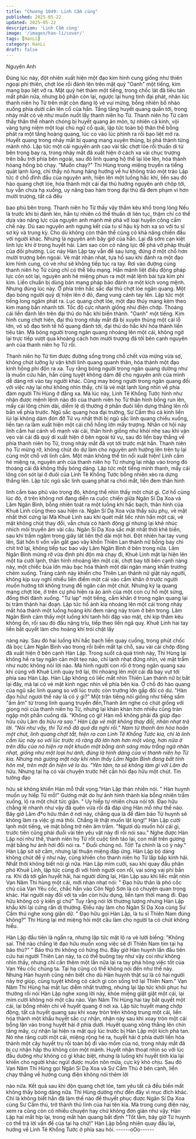 ```yaml
---
title: "Chương 1049: Linh Cầm cùng"
published: 2025-05-22
updated: 2025-05-22
description: 'Linh Cầm cùng'
image: '/images/han-li/cover/'
tags: [HanLi]
category: HanLi
draft: false
---
```


Nguyên Anh

Đúng lúc này, đột nhiên xuất hiện một đạo kim hình cung giống
như thiên ngoại phi thiên, chợt lóe rồi đánh lên trên mặt quỷ
"Oanh" một tiếng, kim mang bạo liệt vỡ ra.
Mặt quỷ hét thảm một tiếng, trong chốc lát đã tiêu tán mất phân
nửa, nhưng bộ phận còn lại, ngược lại hung tính đại phát, nhân
lúc thanh niên họ Từ trên mặt còn đang lộ vẻ vui mừng, bỗng
nhiên bổ nhào xuống phía dưới cắn lên cổ của hắn.
Tầng tầng huyết quang quấn tới, trong nháy mắt có vẻ như muốn
nuốt lấy thanh niên họ Từ.
Thanh niên họ Từ cảm thấy thân thể nhanh chóng bị huyết quang
ăn mòn, tự nhiên cả kinh, vội vàng tụng niệm một loại chú ngữ cổ
quái, lập tức toàn bộ thân thể bỗng phát ra một tầng hoàng
quang, lúc co vào lúc phình ra rồi bạo liệt mở ra.
Huyết quang trong nháy mắt bị quang mang xuyên thủng, bị phá
thành từng mảnh nhỏ. Lập tức một cái nguyên anh cao vài tấc
chợt lóe rồi thuấn di từ bên trong bay ra, trong nháy mắt đã xuất
hiện ở cách xa vài chục trượng trên bầu trời phía bên ngoài, sau
đó linh quang hộ thể lại lóe lên, hóa thành hòang hồng bỏ chạy.
"Muốn chạy?" Thi Hùng trong miệng truyền ra tiếng quát lạnh
lùng, chỉ thấy nó hung hăng hướng về hư không trảo một trảo
Lập tức ở chỗ đỉnh đầu của nguyên anh, hiện lên một luồng hắc
khí, liền sau đó hào quang chợt lóe, hóa thành một cái đại thủ
hướng nguyên anh chộp tới, tuy vẫn chưa hạ xuống, uy năng bao
hàm trong đại thủ đã đem phạm vi hơn mười trượng, tất cả đều

bao phủ bên trong.
Thanh niên họ Từ thấy vậy thầm kêu khổ trong lòng
Nếu là trước khi bị đánh lén, hắn tự nhiên có thể thuấn di liên tục,
thậm chí có thể dựa vào năng lực của nguyên anh mạnh mẽ phá
vỡ loại huyền công cấm chế này. Dù sao nguyên anh ngưng kết
của tu sĩ hậu kỳ hơn xa so với tu sĩ sơ kỳ và trung kỳ. Cho dù
không còn thân thể cũng có khả năng chiến đấu với người khác.
Nhưng là nguyên anh bây giờ của hắn. Lại đã sớm cạn kiệt linh
lực khi ở trong huyết hải. Làm sao còn có năng lực để phá vỡ
pháp thuật của đối phương.
Lúc này Hàn Lập tay vẫn để sau lưng, đứng ở một chỗ hơn mười
trượng bên ngoài. Vẻ mặt nhàn nhạt, tựa hồ sau khi đánh ra một
đạo kim hình cung, có vẻ như sẽ không tiếp tục ra tay.
Rơi vào đường cùng thanh niên họ Từ cũng chỉ có thể liều mạng.
Hắn mãnh liệt điều động pháp lực còn sót lại, nguyên anh hé
miệng phun ra một mặt lệnh bài tựa kim phi kim. Liền chuẩn bị
dùng bản mạng pháp bảo đánh ra một kích vong mệnh.
Nhưng đúng lúc này. Ở phía trên hắc sắc đại thủ chợt lóe ngân
quang. Một đạo bóng người quỷ dị hiện lên ở đó, đang vung cánh
tay lên. Lập tức một tiếng long ngâm phát ra. Lục quang chợt lóe,
một đạo thúy mang kèm theo kim mang bắn nhanh tới. Tốc độ
cực nhanh giống như điện chớp. Thoáng cái liền đánh lên trên đại
thủ do hắc khí biến thành.
"Oanh" một tiếng.
Kim hình cung chợt hiện, đại thủ trong nháy mắt đã bị xuyên
thủng một cái lỗ lớn, vô số đạo tinh tế hồ quang đánh tới, đại thủ
do hắc khí hóa thành liền tiêu tán.
Mà bóng người trong ngân quang nhoáng lên một cái, không ngờ
lại trực tiếp vượt qua khoảng cách hơn mười trượng đã tới bên
cạnh nguyên anh của thanh niên họ Từ rồi.

Thanh niên họ Từ tìm được đường sống trong chỗ chết vừa
mừng vừa sợ, không chút lưỡng lự vận khởi linh quang quanh
thân, hóa thành một đạo kinh hồng phi độn ra xa.
Tuy rằng bóng người trong ngân quang dường như là muốn cứu
hắn, hắn cũng tuyệt không dám để cho nguyên anh của mình dễ
dàng rơi vào tay người khác.
Cũng may bóng người trong ngân quang đối với việc này lại như
không nhìn thấy, chỉ là vẻ mặt lạnh lùng nhìn về phía đám người
Thi Hùng ở đằng xa.
Mà lúc này, Linh Tê Khổng Tước hình như nhận được mệnh lệnh
nào đó của thanh niên họ Từ thân hình bỗng run lên, mấy cái lông
chim dài, diễm lệ dị thường ở phần đuôi liền dựng thẳng lên rồi
bắn về phía trước.
Ngũ sắc quang hoa đại trướng, Sư Cầm thú cả kinh liền lùi lại
không dám đón đỡ
Tử vụ nhất thời bị ngũ sắc linh quang chiếu xuống, liền tan ra làm
xuất hiện một cái chỗ hổng lớn mấy trượng.
Nhân cơ hội này linh cầm hai cánh vỗ mạnh vài cái, thân hình
giống như khói nhẹ sau khi vặn vẹo vài cái đã quỷ di xuất hiện ở
bên ngoài tử vụ, sau đó liền bay thẳng về phía thanh niên họ Từ,
trong nháy mắt đã vọt tới trước mặt hắn.
Thanh niên họ Từ mừng rỡ, không chút do dự làm cho nguyên
anh hướng lên trên tụ lại cùng một chỗ với linh cầm.
Một màn không thể tin nổi xuất hiện!
Linh cầm hé miệng ra, nguyên anh của thanh niên họ Từ nhưng
lại nhập vào trong đó thoáng cái đã không thấy bóng dáng. Lập
tức một tiếng minh thanh, mấy cái lông còn sót lại ở đuôi của Linh
Tê Khổng Tước bỗng nhiên xèo ra dựng thẳng lên.
Lập tức ngũ sắc linh quang phát ra chói mắt, liền đem thân hình

linh cầm bao phủ vào trong đó, không thể nhìn thấy một chút gì.
Cơ hồ cùng lúc đó, ở trên không nơi đang diễn ra cuộc chiến giữa
Ngân Sí Dạ Xoa và Lâm Ngân Bình, bỗng nhiên toát ra một luồng
khí hắc bạch, thân hình của Khuê Linh cũng theo sau hiện ra.
Ngân Sí Dạ Xoa vừa thấy sửu phụ, vẻ mặt nhất thời cứng lại
Mà Khuê Linh sau khi quét mắt liếc nhìn hắn một cái, vẻ mặt
không chút thay đổi, vẫn chưa có hành động gì nhưng lại khẽ
nhúc nhích môi truyền âm vài câu.
Ngân Sí Dạ Xoa sắc mặt nhất thời khẽ biến, sau khi trầm ngâm
trong giây lát liền thở dài một hơi. Đột nhiên hai tay vung lên, Sát
hồn ti vốn vẫn gắt gao vây khốn Thiên Lan thánh nữ bỗng bay chi
chít trở lại, không tiếp tục bao vây Lâm Ngân Bình ở bên trong
nữa.
Lâm Ngân Bình mừng rỡ vừa định phi độn mà chạy đi, Khuê Linh
mặt lại hiện lên một tia cười lạnh, thân hình nhoáng lên một cái,
chợt bay tới bên cạnh nàng này, một chiếc búa lớn màu bạc hóa
thành một dải ngân mang khẩn trương chém xuống.
Tràng cảnh này khiến cho Thiên Lan thánh nữ giật nảy người,
không kịp suy nghĩ nhiều liền điểm một cái vào cẩm khăn ở trước
người muốn hướng tới không trung để ngăn cản một chút.
Nhưng kỳ lạ quang mang chợt lóe, ở trên cự phủ hiện ra ảo ảnh
của một con cự hổ một sừng, đồng thời đánh xuống.
"Tư lạp" một tiếng, cẩm khăn ở trong ngân quang lại bị trảm thành
hai đoạn. Lập tức hổ ảnh kia nhoáng lên một cái trong nháy mắt
hóa thành một luồng hoàng khí đem nàng này trùm ở bên trong.
Lâm Ngân Bình cảm thấy một luồng khí tanh hôi đập vào mặt, chỉ
kịp thầm kêu không ổn, rồi sau đó đầu nặng trĩu,
tiếp theo liền ngã quỵ.
Khuê Linh hai tay liền bắt quyết làm cho hoàng khí trói chặt lấy

nàng này.
Sau đó hai luồng khí hắc bạch liền quay cuồng, trong phút chốc
đã bọc Lâm Ngân Bình vào trong rồi biến mất tại chỗ, sau vài cái
chớp động đã xuất hiện ở bên cạnh Hàn Lập.
Trong suốt cả quá trình này, Thi Hùng lại không hề ra tay ngăn
cản một tẹo nào, chỉ lạnh nhạt đứng nhìn, vẻ mặt trầm như nước
không nói lời nào.
Mà hình người con rối ở trong ngân quang sau khi cùng với Khuê
Linh quay trở lại, thì nhoáng lên một cái đã bay vụt tới phía sau
Hàn Lập.
Hàn Lập không có liếc mắt nhìn Thiên Lan thánh nữ bị bắt lại đây,
mà lại có vẻ mặt kinh ngạc nhìn về phía bên kia.
Ở chỗ đó hào quang của ngũ sắc linh quang so với lúc trước còn
trướng lớn gấp đôi có dư.
"Hàn đạo hữu! ngươi thế này là có ý gì?" Một trận tiếng nói giống
như tiếng sấm "ầm ầm" từ trong linh quang truyền đến,Thanh âm
nghe có chút giống với giọng nói của thanh niên họ Từ, nhưng lại
khàn khàn hơn nhiều cũng tràn ngập một phần cuồng dã.
"Không có gì! Hàn mỗ không phải đã giúp đạo hữu cứu Lâm đ*o
hữu ra sao." Hàn Lập vẻ mặt không thay đổi, nhàn nhạt trả lời.
"Nói như vậy, thì Từ mỗ đã quá đa nghi rồi." Nam tử thanh âm
hòa hoãn một chút, linh quang chợt tắt, hiện ra con Linh Tê
Khổng Tước kia, chỉ là linh cầm lúc này so với lúc trước rõ ràng
đã lớn hơn hơn một vòng, hơn nữa ở trên đầu của nó hiện ra một
khuôn mặt bằng ánh sáng màu trắng ngà nhàn nhạt, giống như
một loại hư ảnh, đúng là hình dáng của vị thanh niên họ Từ kia.
Nhưng mà gương mặt này khi nhìn thấy Lâm Ngân Bình đang bất
tỉnh hôn mê, trên mặt ẩn hiện vẻ lo âu.
"Yên tâm, ta sẽ không làm gì với Lâm đ*o hữu. Nhưng tại hạ có
vài chuyện trước hết cần hỏi đạo hữu một chút. Tin tưởng đạo

hữu sẽ không khiến Hàn mỗ thất vọng."Hàn Lập thản nhiên nói.
" Hàn huynh muốn uy hiếp Từ mỗ!" Gương mặt do hư ảnh hình
thành kia bỗng nhiên trầm xuống, lộ ra một chút tức giận.
" Uy hiếp tự nhiên chưa nói tới. Đạo hữu chẳng lẽ nhanh như vậy
đã quên vừa rồi đã đáp ứng Hàn mỗ như thế nào.
Bây giờ Lâm đ*o hữu thân ở nơi này, chẳng qua là để đảm bảo Từ
huynh sẽ không làm ra việc gì mà thôi. Chẳng lẽ thật muốn lật
lọng!" Hàn Lập cười lạnh một tiếng, vẻ mặt bỗng trở nên âm trầm.
"Ngươi dù muốn hỏi cái gì, trước tiên cũng phải đuổi vài tên yêu
vật này đi rồi nói sau." Nghe được Hàn Lập nói như thế, thanh
niên họ Từ rốt cuộc tỉnh táo lại, con mắt trên gương mặt bằng hư
ảnh hơi đổi nói ra.
" Đuổi chúng nó. Tốt! Ta chính là có ý này." Hàn Lập sờ sờ cằm,
nhưng lại thuận miệng đáp ứng.
Hàn Lập bộ dáng không chút để ý như này, cũng khiến cho thanh
niên họ Từ lắp bắp kinh hãi. Nhất thời không biết nói gì nữa.
Hàn Lập mỉm cười, sau khi quay đầu phân phó Khuê Linh, lập tức
cùng đi với hình người con rối, vai sóng vai phi bắn ra.
Khi đã tới gần huyết hải, hai người dừng lại, Hàn Lập sau khi liếc
mắt nhìn Vạn Năm Thi hùng một cái, mới nhàn nhạt nói:
" Đạo hữu thân là phó cốc chủ của Vạn Yêu cốc, chắc hẳn vào
Côn Ngô Sơn là có chuyện quan trọng khác. Hai người này đối
với ta vẫn còn hữu dụng, liền tạm thời mang đi. Đạo hữu không có
ý kiến gì chứ" Tuy rằng nói lời thương lượng nhưng Hàn Lập
khẩu khí lại cứng rắn dị thường. Điều này làm cho Ngân Sí Dạ
Xoa cùng Sư Cầm thú nghe xong giận dữ.
" Đạo hữu gọi Hàn Lập, là tu sĩ Thiên Nam đúng không?" Thi
Hùng lại mở miệng hỏi một câu làm cho người ta có chút không
hiểu.

Hàn Lập đầu tiên là ngẩn ra, nhưng lập tức mặt lộ ra vẻ lười
biếng:
"Không sai. Thế nào chẳng lẽ đạo hữu muốn xong việc sẽ đi
Thiên Nam tìm tại hạ báo thù?"
" Báo thù thì không có hứng thú. Bây giờ Hàn huynh lần đầu tiên
cứu hai người Thiên Lan này, ta có thể buông tay như vậy coi như
không nhìn thấy, nhưng chỉ cần thêm một lần nữa lại ra tay phá
hỏng việc tốt của Vạn Yêu cốc chúng ta. Tại hạ cũng có thể
không nói đến như thế này. Nhưng Hàn huynh cũng nên biết cho
dù Hàn huynh thật sự là có hai người này trợ giúp, cũng tuyệt
không có cách gì còn sống trở lại Thiên Nam." Vạn Năm Thi Hùng
hai mắt lục diễm nhất trướng, nhưng lại lập tức khôi phục hư
thường rồi nói
Hàn Lập nghe xong lời này, khóe miệng giật giật một cái, lại mỉm
cười không nói một câu nào.
Vạn Năm Thi Hùng hai tay bắt quyết một cái, lại bỗng nhiên chỉ về
huyết quang ở nơi xa.
Lập tức huyết mang chớp động, tất cả huyết quang sau khi xoay
tròn trên không trung một cái, liền hóa thành một khẩu huyết sắc
cự nhận, nhận này sau khi xoay tròn một cái bỗng lặn vào trong
huyết hải ở phía dưới.
Huyết quang xông thẳng lên chín tầng mây, cự nhận lại hiện ra
mặt quỷ lúc trước bị Hàn Lập một kích phá tan.
Nó nhe răng cười một cái, miệng rộng hé ra, huyết hải ở phía
dưới liền hóa thành một cây huyết trụ rồi toàn bộ đi vào mồm của
nó, trong nháy mắt đã bị cự nhận hấp thu không còn một mảnh.
Huyết nhận thoạt nhìn so với lúc đầu dường như không có gì
khác biệt, nhưng là luồng khí huyết tinh kia lại khiến cho người
khác ngửi được muốn nôn mửa, cực kỳ khó chịu.
Sau đó Vạn Năm Thi Hùng gọi Ngân Sí Dạ Xoa và Sư Cầm Thú ở
bên cạnh, liền chạy thẳng về hướng cung điện không nói thêm lời

nào nữa.
Kết quả sau khi độn quang chợt lóe, tam yêu tất cả đều biến mất
không thấy bóng dáng nữa. Thi Hùng dường như đến đây vì mục
đích khác. Chỉ là không biết hắn đã làm thế nào để thuyết phục
được Ngân Sí Dạ Xoa cùng Sư Cầm thú, trở thành thủ lĩnh của
hai tên kia.
Mà trong cung điện này, xem ra cũng còn có nhiều chuyện hay
chứ không đơn giản như vậy.
Hàn Lập hai mắt híp lại, trong mắt hàn quang bất định
"Tốt lắm, bây giờ Từ huynh có thể trả lời vấn đề của tại hạ chứ!"
Hàn Lập bỗng nhiên quay đầu lại, hướng về Linh Tê Khổng Tước
ở phía sau hỏi.
------oOo------

